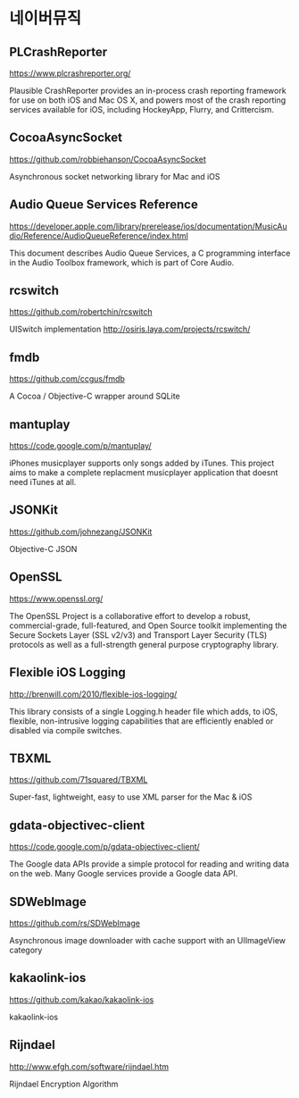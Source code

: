 # 네이버뮤직


## PLCrashReporter

https://www.plcrashreporter.org/

Plausible CrashReporter provides an in-process crash reporting framework for use on both iOS and Mac OS X, and powers most of the crash reporting services available for iOS, including HockeyApp, Flurry, and Crittercism.


## CocoaAsyncSocket

https://github.com/robbiehanson/CocoaAsyncSocket

Asynchronous socket networking library for Mac and iOS


## Audio Queue Services Reference

https://developer.apple.com/library/prerelease/ios/documentation/MusicAudio/Reference/AudioQueueReference/index.html

This document describes Audio Queue Services, a C programming interface in the Audio Toolbox framework, which is part of Core Audio.


## rcswitch

https://github.com/robertchin/rcswitch

UISwitch implementation 
http://osiris.laya.com/projects/rcswitch/


## fmdb

https://github.com/ccgus/fmdb

A Cocoa / Objective-C wrapper around SQLite


## mantuplay

https://code.google.com/p/mantuplay/

iPhones musicplayer supports only songs added by iTunes. This project aims to make a complete replacment musicplayer application that doesnt need iTunes at all.


## JSONKit

https://github.com/johnezang/JSONKit

Objective-C JSON


## OpenSSL

https://www.openssl.org/

The OpenSSL Project is a collaborative effort to develop a robust, commercial-grade, full-featured, and Open Source toolkit implementing the Secure Sockets Layer (SSL v2/v3) and Transport Layer Security (TLS) protocols as well as a full-strength general purpose cryptography library.


## Flexible iOS Logging

http://brenwill.com/2010/flexible-ios-logging/

This library consists of a single Logging.h header file which adds, to iOS, flexible, non-intrusive logging capabilities that are efficiently enabled or disabled via compile switches.


## TBXML

https://github.com/71squared/TBXML

Super-fast, lightweight, easy to use XML parser for the Mac & iOS 


## gdata-objectivec-client

https://code.google.com/p/gdata-objectivec-client/

The Google data APIs provide a simple protocol for reading and writing data on the web. Many Google services provide a Google data API.


## SDWebImage

https://github.com/rs/SDWebImage

Asynchronous image downloader with cache support with an UIImageView category


## kakaolink-ios

https://github.com/kakao/kakaolink-ios

kakaolink-ios


## Rijndael

http://www.efgh.com/software/rijndael.htm

Rijndael Encryption Algorithm
